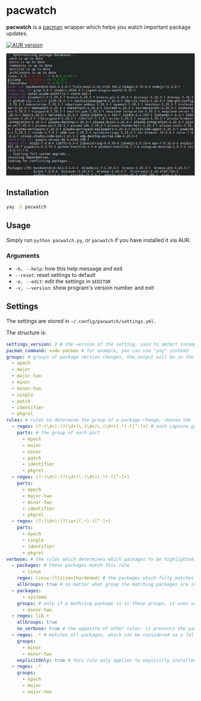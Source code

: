 # pacwatch

**pacwatch** is a [pacman](https://www.archlinux.org/pacman/) wrapper which helps you watch important package updates.

[![AUR version](https://img.shields.io/aur/version/pacwatch)](https://aur.archlinux.org/packages/pacwatch/)

![screenshot](screenshot.png)

## Installation

```sh
yay -S pacwatch
```

## Usage

Simply run `python pacwatch.py`, or `pacwatch` if you have installed it via AUR.

### Arguments

-   `-h, --help`: how this help message and exit
-   `--reset`: reset settings to default
-   `-e, --edit`: edit the settings in `$EDITOR`
-   `-v, --version`: show program's version number and exit

## Settings

The settings are stored in `~/.config/pacwatch/settings.yml`.

The structure is:

```yml
settings_version: 2 # the version of the setting, used to detect incompatible changes
pacman_command: sudo pacman # for example, you can use "yay" instead
groups: # groups of package version changes, the output will be in the same order
  - epoch
  - major
  - major-two
  - minor
  - minor-two
  - single
  - patch
  - identifier
  - pkgrel
rules: # rules to determine the group of a package change, choose the first matching rule
  - regex: (?:(\d+):)?(\d+)\.(\d+)\.(\d+)(.*)-([^-]+) # each capture group of the regex is a part of the version
    parts: # the group of each part
      - epoch
      - major
      - minor
      - patch
      - identifier
      - pkgrel
  - regex: (?:(\d+):)?(\d+)\.(\d+)(.*)-([^-]+)
    parts:
      - epoch
      - major-two
      - minor-two
      - identifier
      - pkgrel
  - regex: (?:(\d+):)?(\w+)(.*)-([^-]+)
    parts:
      - epoch
      - single
      - identifier
      - pkgrel
verbose: # the rules which determines which packages to be highlighted, checked one by one from top to bottom
  - packages: # these packages match this rule
      - linux
    regex: linux-(lts|zen|hardened) # the packages which fully matches this regex also match this rule
    allGroups: true # no matter what group the matching packages are in, they use verbose output
  - packages:
      - systemd
    groups: # only if a mathcing package is in these groups, it uses verbose output
      - minor-two
  - regex: lib.+
    allGroups: true
    no_verbose: true # the opposite of other rules: it prevents the packages it applies to using verbose output
  - regex: .* # matches all packages, which can be considered as a fallback or a default rule
    groups:
      - minor
      - minor-two
    explicitOnly: true # this rule only applies to explicitly installed packages, not dependencies
  - regex: .*
    groups:
      - epoch
      - major
      - major-two
```
